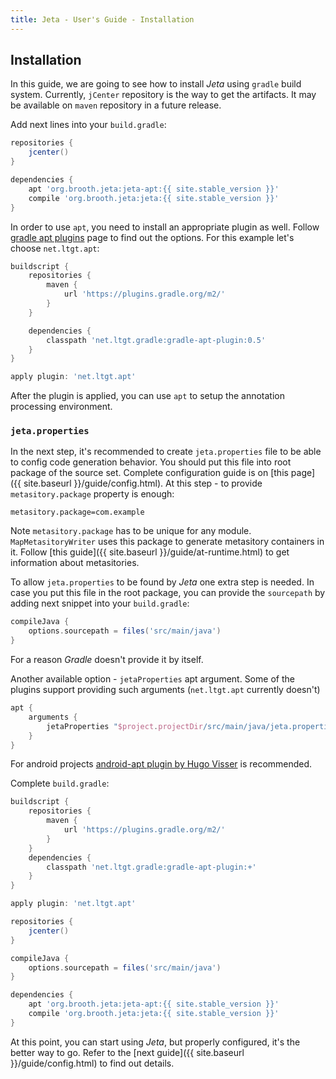 ```yaml
---
title: Jeta - User's Guide - Installation
---
```


<div class="page-header">
  <h2>Installation</h2>
</div>

In this guide, we are going to see how to install *Jeta* using `gradle` build system. Currently, `jCenter` repository is the way to get the artifacts. It may be available on `maven` repository in a future release.

Add next lines into your `build.gradle`:

```groovy
repositories {
    jcenter()
}

dependencies {
    apt 'org.brooth.jeta:jeta-apt:{{ site.stable_version }}'
    compile 'org.brooth.jeta:jeta:{{ site.stable_version }}'
}
```

In order to use `apt`, you need to install an appropriate plugin as well. Follow [gradle apt plugins](https://plugins.gradle.org/search?term=apt) page to find out the options. For this example let's choose `net.ltgt.apt`:

```groovy
buildscript {
    repositories {
        maven {
            url 'https://plugins.gradle.org/m2/'
        }
    }

    dependencies {
        classpath 'net.ltgt.gradle:gradle-apt-plugin:0.5'
    }
}

apply plugin: 'net.ltgt.apt'
```

After the plugin is applied, you can use `apt` to setup the annotation processing environment.

### `jeta.properties`
In the next step, it's recommended to create `jeta.properties` file to be able to config code generation behavior. You should put this file into root package of the source set. Complete configuration guide is on [this page]({{ site.baseurl }}/guide/config.html). At this step - to provide `metasitory.package` property is enough:

```properties
metasitory.package=com.example
```

<span class="label label-info">Note</span> `metasitory.package` has to be unique for any module. `MapMetasitoryWriter` uses this package to generate metasitory containers in it. Follow [this guide]({{ site.baseurl }}/guide/at-runtime.html) to get information about metasitories.

To allow `jeta.properties` to be found by *Jeta* one extra step is needed. In case you put this file in the root package, you can provide the `sourcepath` by adding next snippet into your `build.gradle`:

```groovy
compileJava {
    options.sourcepath = files('src/main/java')
}
```

For a reason *Gradle* doesn't provide it by itself.

Another available option - `jetaProperties` apt argument. Some of the plugins support providing such arguments (`net.ltgt.apt` currently doesn't)

```groovy
apt {
    arguments {
        jetaProperties "$project.projectDir/src/main/java/jeta.properties"
    }
}
```

<div class="alert alert-success" role="alert">
For android projects <a href="https://bitbucket.org/hvisser/android-apt">android-apt plugin by Hugo Visser</a> is recommended.
</div>

Complete `build.gradle`:

```groovy
buildscript {
    repositories {
        maven {
            url 'https://plugins.gradle.org/m2/'
        }
    }
    dependencies {
        classpath 'net.ltgt.gradle:gradle-apt-plugin:+'
    }
}

apply plugin: 'net.ltgt.apt'

repositories {
    jcenter()
}

compileJava {
    options.sourcepath = files('src/main/java')
}

dependencies {
    apt 'org.brooth.jeta:jeta-apt:{{ site.stable_version }}'
    compile 'org.brooth.jeta:jeta:{{ site.stable_version }}'
}
```

At this point, you can start using *Jeta*, but properly configured, it's the better way to go. Refer to the [next guide]({{ site.baseurl }}/guide/config.html) to find out details.
